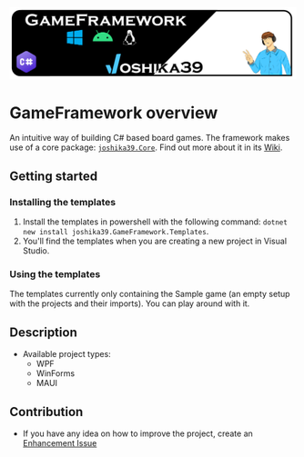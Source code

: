 ![Project banner](banner.png)

# GameFramework overview

An intuitive way of building C# based board games. The framework makes use of a 
core package: [`joshika39.Core`](https://github.com/joshika39/cs-tools). Find out more about it in its [Wiki](https://github.com/joshika39/cs-tools/wiki).

## Getting started

### Installing the templates

1. Install the templates in powershell with the following command: `dotnet new install joshika39.GameFramework.Templates`.
2. You'll find the templates when you are creating a new project in Visual Studio.

### Using the templates

The templates currently only containing the Sample game (an empty setup with the projects and their imports). You can play around with it.

## Description

- Available project types:
  - WPF
  - WinForms
  - MAUI



## Contribution

- If you have any idea on how to improve the project, create an [Enhancement Issue](https://github.com/joshika39/game-framework/issues/new?assignees=&labels=enhancement&projects=&template=enhancement.md&title=New+Enhancement+name)
